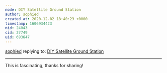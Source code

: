 ```yaml
---
node: DIY Satellite Ground Station
author: sophied
created_at: 2020-12-02 18:40:23 +0000
timestamp: 1606934423
nid: 24043
cid: 27749
uid: 693647
---
```




[sophied](../profile/sophied) replying to: [DIY Satellite Ground Station](../notes/sashae/06-26-2020/diy-satellite-ground-station)

----
This is fascinating, thanks for sharing!